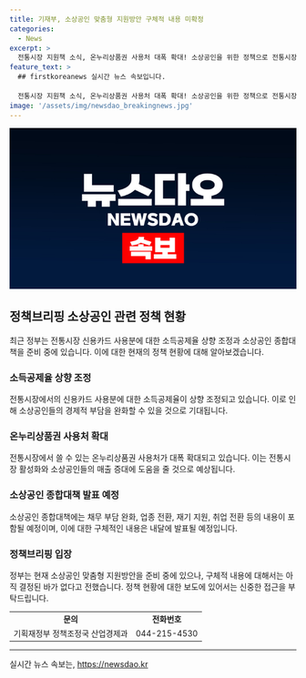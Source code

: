 ```yaml
---
title: 기재부, 소상공인 맞춤형 지원방안 구체적 내용 미확정
categories:
  - News
excerpt: >
  전통시장 지원책 소식, 온누리상품권 사용처 대폭 확대! 소상공인을 위한 정책으로 전통시장에서의 신용카드 사용분 소득공제율 상향은 확정, 그러나 요구된 전용 요금제는 도입되지 않을 예정. 내달 발표 예정인 종합대책에는 채무 부담 완화, 업종 전환, 재기 지원, 취업 전환 등의 내용이 담길 예정. (출처: 정책브리핑) #소상공인 #전통시장 #정부지원
feature_text: >
  ## firstkoreanews 실시간 뉴스 속보입니다.

  전통시장 지원책 소식, 온누리상품권 사용처 대폭 확대! 소상공인을 위한 정책으로 전통시장에서의 신용카드 사용분 소득공제율 상향은 확정, 그러나 요구된 전용 요금제는 도입되지 않을 예정. 내달 발표 예정인 종합대책에는 채무 부담 완화, 업종 전환, 재기 지원, 취업 전환 등의 내용이 담길 예정. (출처: 정책브리핑) #소상공인 #전통시장 #정부지원
image: '/assets/img/newsdao_breakingnews.jpg'
---
```


<p><img src="/assets/img/newsdao_breakingnews.jpg" alt="firstkoreanews 속보" /></p>

<h2 data-ke-size="size26">정책브리핑 소상공인 관련 정책 현황</h2>

<p data-ke-size="size16">최근 정부는 전통시장 신용카드 사용분에 대한 소득공제율 상향 조정과 소상공인 종합대책을 준비 중에 있습니다. 이에 대한 현재의 정책 현황에 대해 알아보겠습니다.</p>

<h3>소득공제율 상향 조정</h3>

<p data-ke-size="size16">전통시장에서의 신용카드 사용분에 대한 소득공제율이 상향 조정되고 있습니다. 이로 인해 소상공인들의 경제적 부담을 완화할 수 있을 것으로 기대됩니다.</p>

<h3>온누리상품권 사용처 확대</h3>

<p data-ke-size="size16">전통시장에서 쓸 수 있는 온누리상품권 사용처가 대폭 확대되고 있습니다. 이는 전통시장 활성화와 소상공인들의 매출 증대에 도움을 줄 것으로 예상됩니다.</p>

<h3>소상공인 종합대책 발표 예정</h3>

<p data-ke-size="size16">소상공인 종합대책에는 채무 부담 완화, 업종 전환, 재기 지원, 취업 전환 등의 내용이 포함될 예정이며, 이에 대한 구체적인 내용은 내달에 발표될 예정입니다.</p>

<h3>정책브리핑 입장</h3>

<p data-ke-size="size16">정부는 현재 소상공인 맞춤형 지원방안을 준비 중에 있으나, 구체적 내용에 대해서는 아직 결정된 바가 없다고 전했습니다. 정책 현황에 대한 보도에 있어서는 신중한 접근을 부탁드립니다.</p>

<table>
    <tbody>
        <tr>
            <td style="text-align: center; height: 17px;"><b>문의</b></td>
            <td style="text-align: center; height: 17px;"><b>전화번호</b></td>
        </tr>
        <tr>
            <td style="text-align: center; height: 17px;">기획재정부 정책조정국 산업경제과</td>
            <td style="text-align: center; height: 17px;">044-215-4530</td>
        </tr>
    </tbody>
</table>

<hr>
실시간 뉴스 속보는, <a href="https://newsdao.kr" rel="dofollow">https://newsdao.kr</a>


